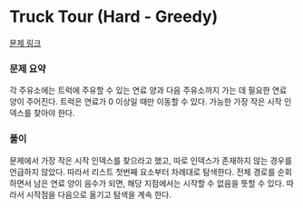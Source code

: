 # Truck Tour (Hard - Greedy)

[문제 링크](https://www.hackerrank.com/challenges/truck-tour/problem)

### 문제 요약

각 주유소에는 트럭에 주유할 수 있는 연료 양과 다음 주유소까지 가는 데 필요한 연료 양이 주어진다.
트럭은 연료가 0 이상일 때만 이동할 수 있다.
가능한 가장 작은 시작 인덱스를 찾아야 한다.

### 풀이

문제에서 가장 작은 시작 인덱스를 찾으라고 했고, 따로 인덱스가 존재하지 않는 경우를 언급하지 않았다. 따라서 리스트 첫번째 요소부터 차례대로 탐색한다.
전체 경로를 순회하면서 남은 연료 양이 음수가 되면, 해당 지점에서는 시작할 수 없음을 뜻할 수 있다. 따라서 시작점을 다음으로 옮기고 탐색을 계속 한다.

